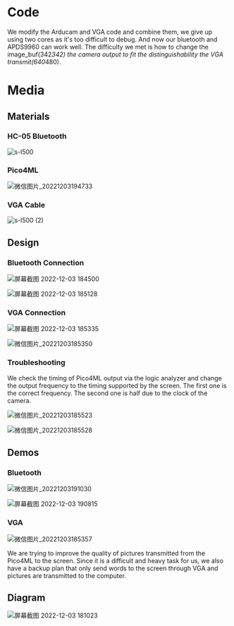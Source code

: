 # Code
We modify the Arducam and VGA code and combine them, we give up using two cores as it's too difficult to debug. And now our bluetooth and APDS9960 can work well. The difficulty we met is how to change the image_buf(342*342) the camera output to fit the distinguishability the VGA transmit(640*480).
# Media

## Materials

### HC-05 Bluetooth

![s-l500](https://user-images.githubusercontent.com/113784775/205466567-b379e764-0846-464e-8778-730bc205725e.jpg)

### Pico4ML

![微信图片_20221203194733](https://user-images.githubusercontent.com/113784775/205468396-f7646e87-75a1-4214-ab9a-8d6017183e20.jpg)


### VGA Cable

![s-l500 (2)](https://user-images.githubusercontent.com/113784775/205466681-2ccdc137-2668-424a-b9be-4e1992579cb4.jpg)

## Design

### Bluetooth Connection

![屏幕截图 2022-12-03 184500](https://user-images.githubusercontent.com/113784775/205467149-b96d1534-7d5f-4914-8015-6228fa00b566.png)

![屏幕截图 2022-12-03 185128](https://user-images.githubusercontent.com/113784775/205467151-843577f6-6d56-4efd-be85-ceb20e9fbcb4.png)

### VGA Connection

![屏幕截图 2022-12-03 185335](https://user-images.githubusercontent.com/113784775/205467206-fe48b1a6-c549-4ea1-abde-f6b091f83e84.png)

![微信图片_20221203185350](https://user-images.githubusercontent.com/113784775/205467209-7b4c89e7-08e7-4880-9561-0236a52191c1.jpg)

### Troubleshooting

We check the timing of Pico4ML output via the logic analyzer and change the output frequency to the timing supported by the screen. The first one is the correct frequency. The second one is half due to the clock of the camera.

![微信图片_20221203185523](https://user-images.githubusercontent.com/113784775/205467244-2c7dd666-0b06-4c3f-9c1d-4e05155bc394.jpg)

![微信图片_20221203185528](https://user-images.githubusercontent.com/113784775/205467245-752f47a9-20c3-4eb7-9f7f-05118b6eaa11.jpg)

## Demos

### Bluetooth

![微信图片_20221203191030](https://user-images.githubusercontent.com/113784775/205467584-b032c731-ce50-4dac-a9cc-8e1ce9742040.png)

![屏幕截图 2022-12-03 190815](https://user-images.githubusercontent.com/113784775/205467585-d6ccfc88-647e-4016-94cb-82a4b1cf98a6.png)


### VGA

![微信图片_20221203185357](https://user-images.githubusercontent.com/113784775/205467458-4bdabee5-d0f7-4fdd-b7a5-f152e3e446d3.jpg)

We are trying to improve the quality of pictures transmitted from the Pico4ML to the screen. Since it is a difficult and heavy task for us, we also have a backup plan that only send words to the screen through VGA and pictures are transmitted to the computer.

## Diagram

![屏幕截图 2022-12-03 181023](https://user-images.githubusercontent.com/113784775/205467300-d856ba9a-1267-4d9a-87d6-d1f615dab6c7.png)


